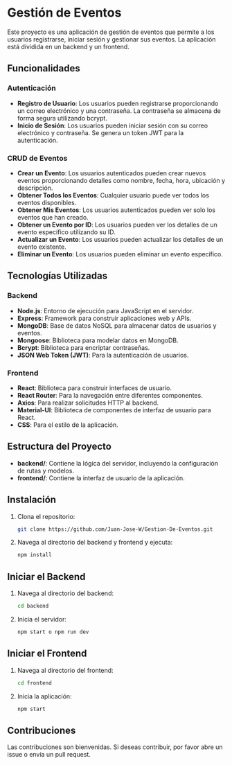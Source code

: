 # Gestión de Eventos

Este proyecto es una aplicación de gestión de eventos que permite a los usuarios registrarse, iniciar sesión y gestionar sus eventos. La aplicación está dividida en un backend y un frontend.

## Funcionalidades

### Autenticación
- **Registro de Usuario**: Los usuarios pueden registrarse proporcionando un correo electrónico y una contraseña. La contraseña se almacena de forma segura utilizando bcrypt.
- **Inicio de Sesión**: Los usuarios pueden iniciar sesión con su correo electrónico y contraseña. Se genera un token JWT para la autenticación.

### CRUD de Eventos
- **Crear un Evento**: Los usuarios autenticados pueden crear nuevos eventos proporcionando detalles como nombre, fecha, hora, ubicación y descripción.
- **Obtener Todos los Eventos**: Cualquier usuario puede ver todos los eventos disponibles.
- **Obtener Mis Eventos**: Los usuarios autenticados pueden ver solo los eventos que han creado.
- **Obtener un Evento por ID**: Los usuarios pueden ver los detalles de un evento específico utilizando su ID.
- **Actualizar un Evento**: Los usuarios pueden actualizar los detalles de un evento existente.
- **Eliminar un Evento**: Los usuarios pueden eliminar un evento específico.

## Tecnologías Utilizadas

### Backend
- **Node.js**: Entorno de ejecución para JavaScript en el servidor.
- **Express**: Framework para construir aplicaciones web y APIs.
- **MongoDB**: Base de datos NoSQL para almacenar datos de usuarios y eventos.
- **Mongoose**: Biblioteca para modelar datos en MongoDB.
- **Bcrypt**: Biblioteca para encriptar contraseñas.
- **JSON Web Token (JWT)**: Para la autenticación de usuarios.

### Frontend
- **React**: Biblioteca para construir interfaces de usuario.
- **React Router**: Para la navegación entre diferentes componentes.
- **Axios**: Para realizar solicitudes HTTP al backend.
- **Material-UI**: Biblioteca de componentes de interfaz de usuario para React.
- **CSS**: Para el estilo de la aplicación.

## Estructura del Proyecto

- **backend/**: Contiene la lógica del servidor, incluyendo la configuración de rutas y modelos.
- **frontend/**: Contiene la interfaz de usuario de la aplicación.

## Instalación

1. Clona el repositorio:
   ```bash
   git clone https://github.com/Juan-Jose-W/Gestion-De-Eventos.git
   ```

2. Navega al directorio del backend y frontend y ejecuta:
   ```bash
   npm install
   ```

## Iniciar el Backend

1. Navega al directorio del backend:
   ```bash
   cd backend
   ```

2. Inicia el servidor:
   ```bash
   npm start o npm run dev
   ```

## Iniciar el Frontend

1. Navega al directorio del frontend:
   ```bash
   cd frontend
   ```

2. Inicia la aplicación:
   ```bash
   npm start
   ```

## Contribuciones

Las contribuciones son bienvenidas. Si deseas contribuir, por favor abre un issue o envía un pull request.
